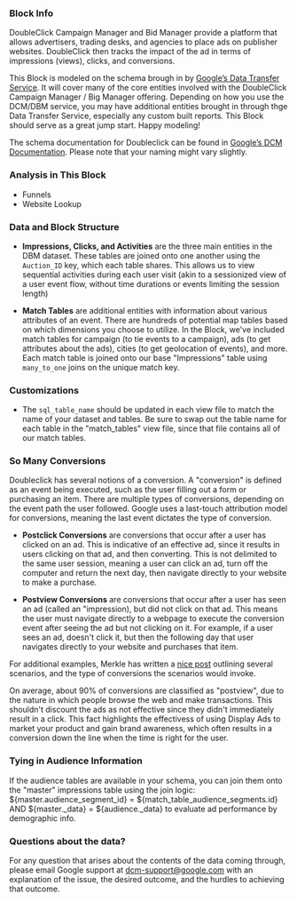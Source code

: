 ### Block Info

DoubleClick Campaign Manager and Bid Manager provide a platform that allows advertisers, trading desks, and agencies to place ads on publisher websites. DoubleClick then tracks the impact of the ad in terms of impressions (views), clicks, and conversions.

This Block is modeled on the schema brough in by [Google’s Data Transfer Service](https://cloud.google.com/bigquery/transfer/). It will cover many of the core entities involved with the DoubleClick Campaign Manager / Big Manager offering. Depending on how you use the DCM/DBM service, you may have additional entities brought in through thge Data Transfer Service, especially any custom built reports. This Block should serve as a great jump start. Happy modeling!

The schema documentation for Doubleclick can be found in [Google’s DCM Documentation](https://developers.google.com/doubleclick-advertisers/dtv2/reference/file-format). Please note that your naming might vary slightly.

### Analysis in This Block

* Funnels
* Website Lookup


### Data and Block Structure

* **Impressions, Clicks, and Activities** are the three main entities in the DBM dataset. These tables are joined onto one another using the  ``Auction_ID`` key, which each table shares. This allows us to view sequential activities during each user visit (akin to a sessionized view of a user event flow, without time durations or events limiting the session length)

* **Match Tables** are additional entities with information about various attributes of an event. There are hundreds of potential map tables based on which dimensions you choose to utilize. In the Block, we've included match tables for campaign (to tie events to a campaign), ads (to get attributes about the ads), cities (to get geolocation of events), and more. Each match table is joined onto our base "Impressions" table using ``many_to_one`` joins on the unique match key.


### Customizations
* The ``sql_table_name`` should be updated in each view file to match the name of your dataset and tables. Be sure to swap out the table name for each table in the "match_tables" view file, since that file contains all of our match tables.


### So Many Conversions

Doubleclick has several notions of a conversion. A "conversion" is defined as an event being executed, such as the user filling out a form or purchasing an item. There are multiple types of conversions, depending on the event path the user followed. Google uses a last-touch attribution model for conversions, meaning the last event dictates the type of conversion.

* **Postclick Conversions** are conversions that occur after a user has clicked on an ad. This is indicative of an effective ad, since it results in users clicking on that ad, and then converting. This is not delimited to the same user session, meaning a user can click an ad, turn off the computer and return the next day, then navigate directly to your website to make a purchase.

* **Postview Conversions** are conversions that occur after a user has seen an ad (called an "impression), but did not click on that ad. This means the user must navigate directly to a webpage to execute the conversion event after seeing the ad but not clicking on it. For example, if a user sees an ad, doesn't click it, but then the following day that user navigates directly to your website and purchases that item.

For additional examples, Merkle has written a [nice post](https://www.periscopix.co.uk/blog/post-click-vs-post-view-the-benefits-of-looking-at-all-conversions/) outlining several scenarios, and the type of conversions the scenarios would invoke.

On average, about 90% of conversions are classified as "postview", due to the nature in which people browse the web and make transactions. This shouldn't discount the ads as not effective since they didn't immediately result in a click. This fact highlights the effectivess of using Display Ads to market your product and gain brand awareness, which often results in a conversion down the line when the time is right for the user.


### Tying in Audience Information

If the audience tables are available in your schema, you can join them onto the "master" impressions table using the join logic: ${master.audience_segment_id} = ${match_table_audience_segments.id} AND ${master._data} = ${audience._data} to evaluate ad performance by demographic info.

### Questions about the data?

For any question that arises about the contents of the data coming through, please email Google support at dcm-support@google.com with an explanation of the issue, the desired outcome, and the hurdles to achieving that outcome.
